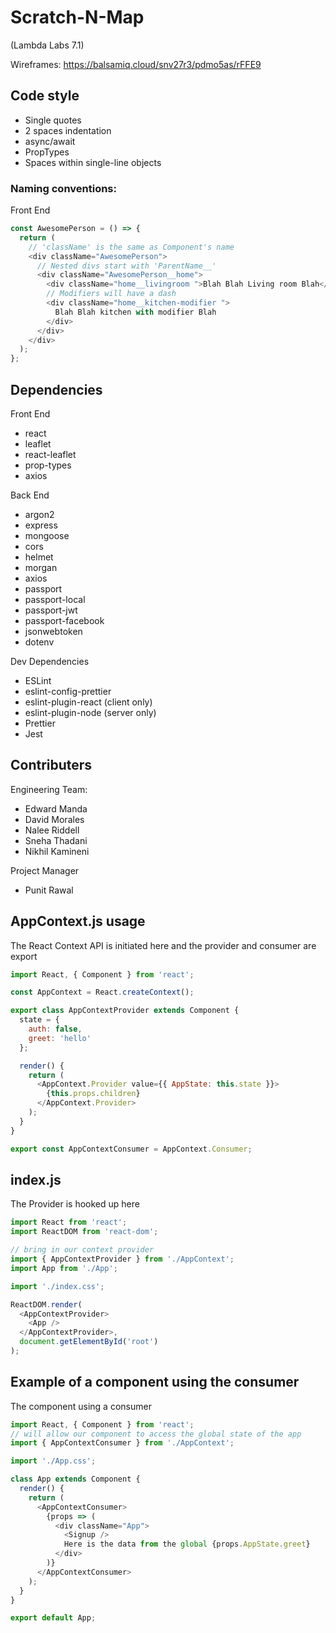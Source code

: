 # Scratch-N-Map

(Lambda Labs 7.1)

Wireframes: https://balsamiq.cloud/snv27r3/pdmo5as/rFFE9

## Code style

- Single quotes
- 2 spaces indentation
- async/await
- PropTypes
- Spaces within single-line objects

### Naming conventions:

Front End

```javascript
const AwesomePerson = () => {
  return (
    // 'className' is the same as Component's name
    <div className="AwesomePerson">
      // Nested divs start with 'ParentName__'
      <div className="AwesomePerson__home">
        <div className="home__livingroom ">Blah Blah Living room Blah</div>
        // Modifiers will have a dash
        <div className="home__kitchen-modifier ">
          Blah Blah kitchen with modifier Blah
        </div>
      </div>
    </div>
  );
};
```

## Dependencies

Front End
- react
- leaflet
- react-leaflet
- prop-types
- axios

Back End
- argon2
- express
- mongoose
- cors
- helmet
- morgan
- axios
- passport
- passport-local
- passport-jwt
- passport-facebook
- jsonwebtoken
- dotenv

Dev Dependencies

- ESLint
- eslint-config-prettier
- eslint-plugin-react (client only)
- eslint-plugin-node (server only)
- Prettier
- Jest

## Contributers

Engineering Team:

- Edward Manda
- David Morales
- Nalee Riddell
- Sneha Thadani
- Nikhil Kamineni

Project Manager

- Punit Rawal

## AppContext.js usage

The React Context API is initiated here and the provider and consumer are export

```js
import React, { Component } from 'react';

const AppContext = React.createContext();

export class AppContextProvider extends Component {
  state = {
    auth: false,
    greet: 'hello'
  };

  render() {
    return (
      <AppContext.Provider value={{ AppState: this.state }}>
        {this.props.children}
      </AppContext.Provider>
    );
  }
}

export const AppContextConsumer = AppContext.Consumer;
```

## index.js

The Provider is hooked up here

```js
import React from 'react';
import ReactDOM from 'react-dom';

// bring in our context provider
import { AppContextProvider } from './AppContext';
import App from './App';

import './index.css';

ReactDOM.render(
  <AppContextProvider>
    <App />
  </AppContextProvider>,
  document.getElementById('root')
);
```

## Example of a component using the consumer

The component using a consumer

```js
import React, { Component } from 'react';
// will allow our component to access the global state of the app
import { AppContextConsumer } from './AppContext';

import './App.css';

class App extends Component {
  render() {
    return (
      <AppContextConsumer>
        {props => (
          <div className="App">
            <Signup />
            Here is the data from the global {props.AppState.greet}
          </div>
        )}
      </AppContextConsumer>
    );
  }
}

export default App;
```

